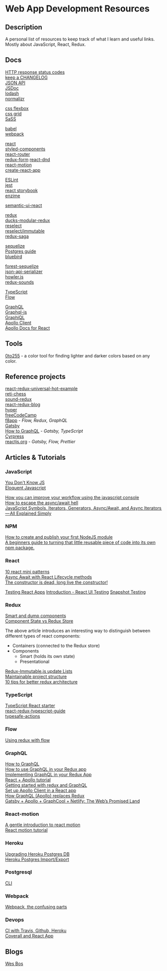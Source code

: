 # Web App Development Resources

## Description

A personal list of resources to keep track of what I learn and useful links.   
Mostly about JavaScript, React, Redux.

## Docs

[HTTP response status codes](https://developer.mozilla.org/en-US/docs/Web/HTTP/Status)  
[keep a CHANGELOG](http://keepachangelog.com/en/0.3.0/)  
[JSON API](http://jsonapi.org/format/)  
[JSDoc](http://usejsdoc.org/)  
[lodash](https://lodash.com/docs/4.17.4)  
[normalizr](https://github.com/paularmstrong/normalizr)

[css flexbox](https://css-tricks.com/snippets/css/a-guide-to-flexbox/)  
[css grid](https://css-tricks.com/snippets/css/complete-guide-grid/)  
[SaSS](http://sass-lang.com/guide)  

[babel](https://github.com/babel/babel)  
[webpack](https://github.com/webpack/webpack)  

[react](https://reactjs.org/)  
[styled-components](https://www.styled-components.com/docs)  
[react-router](https://github.com/reactjs/react-router-tutorial/tree/master/lessons)  
[redux-form](http://redux-form.com/6.6.1/docs/GettingStarted.md/)
[react-dnd](https://react-dnd.github.io/react-dnd/docs-overview.html)  
[react-motion](https://github.com/chenglou/react-motion)  
[create-react-app](https://github.com/facebookincubator/create-react-app)  

[ESLint](https://eslint.org/)  
[jest](https://facebook.github.io/jest/docs/getting-started)  
[react storybook](https://storybook.js.org/)  
[enzime](http://airbnb.io/enzyme/)  

[semantic-ui-react](https://react.semantic-ui.com/introduction)  

[redux](http://redux.js.org/)  
[ducks-modular-redux](https://github.com/erikras/ducks-modular-redux)   
[reselect](https://github.com/reactjs/reselect)  
[reselect/immutable](http://blog.rangle.io/react-and-redux-performance-with-reselect/)  
[redux-saga](https://redux-saga.js.org/)

[sequelize](http://docs.sequelizejs.com/en/v3/)  
[Postgres guide](http://postgresguide.com/utilities/psql.html)  
[bluebird](http://bluebirdjs.com/docs/getting-started.html)  

[forest-sequelize](http://doc.forestadmin.com/developers-guide/)  
[json-api-serializer](https://github.com/SeyZ/jsonapi-serializer)  
[howler.js](https://github.com/goldfire/howler.js/)  
[redux-sounds](https://github.com/joshwcomeau/redux-sounds)  

[TypeScript](http://www.typescriptlang.org/docs/home.html)  
[Flow](https://flow.org/en/docs/getting-started/)

[GraphQL](https://graphql.org/learn/)  
[Graphql-js](https://github.com/graphql/graphql-js)  
[GraphiQL](https://github.com/graphql/graphiql)  
[Apollo Client](https://github.com/apollographql/apollo-client)  
[Apollo Docs for React](https://www.apollographql.com/docs/react/)

## Tools

[0to255](http://www.0to255.com/) - a color tool for finding lighter and darker colors based on any color.

## Reference projects
[react-redux-universal-hot-example](https://github.com/erikras/react-redux-universal-hot-example)  
[reti-chess](https://github.com/romanmatiasko/reti-chess)  
[sound-redux](https://github.com/andrewngu/sound-redux)  
[react-redux-blog](https://github.com/rajaraodv/react-redux-blog)  
[hyper](https://github.com/zeit/hyper)  
[freeCodeCamp](https://github.com/freeCodeCamp/freeCodeCamp)  
[f8app](https://github.com/fbsamples/f8app) - *Flow, Redux, GraphQL*  
[Gatsby](https://github.com/gatsbyjs/gatsby)  
[How to GraphQL](https://github.com/howtographql/howtographql) - *Gatsby, TypeScript*  
[Cyrpress](https://github.com/cypress-io/cypress)  
[reactjs.org](https://github.com/reactjs/reactjs.org) - *Gatsby, Flow, Prettier*

## Articles & Tutorials

### JavaScript

[You Don't Know JS](https://github.com/getify/You-Dont-Know-JS)  
[Eloquent Javascript](https://eloquentjavascript.net/)  

[How you can improve your workflow using the javascript console](https://medium.freecodecamp.org/how-you-can-improve-your-workflow-using-the-javascript-console-bdd7823a9472)  
[How to escape the async/await hell](https://medium.freecodecamp.org/avoiding-the-async-await-hell-c77a0fb71c4c)  
[JavaScript Symbols, Iterators, Generators, Async/Await, and Async Iterators — All Explained Simply](https://medium.freecodecamp.org/some-of-javascripts-most-useful-features-can-be-tricky-let-me-explain-them-4003d7bbed32)

### NPM

[How to create and publish your first NodeJS module](https://codeburst.io/how-to-create-and-publish-your-first-node-js-module-444e7585b738)  
[A beginners guide to turning that little reusable piece of code into its own npm package.](https://hackernoon.com/reduce-reuse-react-1cd487f16fe0)

### React
[10 react mini patterns](https://hackernoon.com/10-react-mini-patterns-c1da92f068c5)  
[Async Await with React Lifecycle methods](https://medium.com/front-end-hacking/async-await-with-react-lifecycle-methods-802e7760d802)  
[The constructor is dead, long live the constructor!](https://hackernoon.com/the-constructor-is-dead-long-live-the-constructor-c10871bea599)

[Testing React Apps](https://jestjs.io/docs/en/tutorial-react)
[Introduction - React UI Testing](https://storybook.js.org/testing/react-ui-testing/)
[Snapshot Testing](https://jestjs.io/docs/en/snapshot-testing)

### Redux
[Smart and dump components](https://medium.com/@dan_abramov/smart-and-dumb-components-7ca2f9a7c7d0)  
[Component State vs Redux Store](https://medium.com/netscape/component-state-vs-redux-store-1eb0c929277)  

The above article introduces an interesting way to distinguish between different types of react components:
- Containers (connected to the Redux store)
- Components
  - Smart (holds its own state)
  - Presentational

[Redux-Immutable.js update Lists](https://www.sitepoint.com/how-to-build-a-todo-app-using-react-redux-and-immutable-js/)  
[Maintainable project structure](https://hackernoon.com/my-journey-toward-a-maintainable-project-structure-for-react-redux-b05dfd999b5)  
[10 tips for better redux architecture](https://medium.com/javascript-scene/10-tips-for-better-redux-architecture-69250425af44)

### TypeScript
[TypeScript React starter](https://github.com/Microsoft/TypeScript-React-Starter#typescript-react-starter)  
[react-redux-typescript-guide](https://github.com/piotrwitek/react-redux-typescript-guide)  
[typesafe-actions](https://github.com/piotrwitek/typesafe-actions#createasyncaction)  

### Flow
[Using redux with flow](http://frantic.im/using-redux-with-flow)

### GraphQL
[How to GraphQL](https://www.howtographql.com/)  
[How to use GraphQL in your Redux app](https://medium.freecodecamp.org/tutorial-how-to-use-graphql-in-your-redux-app-9bf8ebbeb362)  
[Implementing GraphQL in your Redux App](https://medium.com/react-weekly/implementing-graphql-in-your-redux-app-dad7acf39e1b)  
[React + Apollo tutorial](https://www.howtographql.com/react-apollo/0-introduction/)  
[Getting started with redux and GraphQL](https://medium.com/@childsmaidment/getting-started-with-redux-and-graphql-8384b3b25c56)  
[Set up Apollo Client in a React app](https://www.apollographql.com/docs/react/essentials/get-started.html)  
[How GraphQL (Apollo) replaces Redux](https://hackernoon.com/how-graphql-replaces-redux-3fff8289221d)  
[Gatsby + Apollo + GraphCool + Netlify: The Web’s Promised Land](https://medium.com/@dwalsh.sdlr/gatsby-apollo-graphcool-netlify-the-webs-promised-land-6dd510efbd72)

### React-motion
[A gentle introduction to react motion](https://medium.com/@nashvail/a-gentle-introduction-to-react-motion-dc50dd9f2459)  
[React motion tutorial](https://www.pshrmn.com/tutorials/react/animation/react-motion/)

### Heroku
[Upgrading Heroku Postgres DB](https://devcenter.heroku.com/articles/upgrading-heroku-postgres-databases)  
[Heroku Postgres Import/Export](https://devcenter.heroku.com/articles/heroku-postgres-import-export)  

### Postgresql
[CLI](http://arjanvandergaag.nl/blog/working-with-postgresql-on-the-command-line.html)

### Webpack
[Webpack, the confusing parts](https://medium.com/@rajaraodv/webpack-the-confusing-parts-58712f8fcad9)

### Devops
[CI with Travis, Github, Heroku](https://medium.com/@felipeluizsoares/automatically-deploy-with-travis-ci-and-heroku-ddba1361647f)  
[Coverall and React App](https://rants.broonix.ca/adding-coverage-reports/)

## Blogs

[Wes Bos](https://wesbos.com/blog/)
